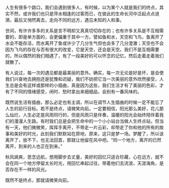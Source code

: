 人生有很多个路口，我们会遇到很多人，有时候，以为某个人就是我们的终点，其实不然，或许我们也只是萍水相逢的过客而已，在彼此的生命长河中泛起点点涟漪，最后又悄然离去，走向不同的远方，遇见未知的人和事。

世间，有许许多多的关系是言不明却又真真切切存在的；也有许多关系是不互相需要的，即是单方面的，会更偏重于其中一方。譬如鱼和水，天空和飞鸟，鱼离开了水会不能存活，而水离开了鱼或许少了几分生气但也会多了几分澄澈；天空也不会因为飞鸟的存在与否有很大的改变，它是天空，还会是天空。我们不是互相需要的，所以偶然的我们相遇了，有了一段美好的可以怀念的记忆，然后走着走着我们就散了。

有人说过，每一次的遇见都是最美丽的意外。确实，每一次无论是好是坏，是会使我们兴奋地去拥抱还是犹豫和迟疑，我们不妨把它当一次美丽的意外欣然接受，人生总是会有这样或那样的小插曲，真是因为这些，我们生活才有了美丽的色彩，才有了不同的情绪感受，闲时、愁时拿出来细细品，会别有一番风味的。

既然说生活有插曲，那么必定也有主调，所以在调节人生插曲的时候一定不能忘了人生的前行目标。若不是终点，请微笑向前。一定要相信，阳光那么美好，花儿那么灿烂，人生必定是风雨同行的，但是风雨只是伴奏，温暖的阳光会始终陪伴着我们的漫漫人生路。有时我们总是会把生命中的一个小小站台当做人生终点站，但当有一天，他们微微笑，挥挥手离开，不带走一片云彩，却带走了你和他的所有的故事和美好的时光，此刻我们默默站在原地，原来，这只是梦一场。梦醒了，所以该离开了，放不下，也无法回首，那就让他留在风中吧。“同一个地方，离开的已然离开，到来的人也正在到来。”

秋风飒爽，思念远航，想用脚步去丈量，美好的回忆只适合珍藏，心在远方，就不会在同一个地方停留太长时光，用回忆串起过往，带着他们去流浪，天涯海角，是否存在不一样的风光。

既然不是终点，那就请微笑向前。
